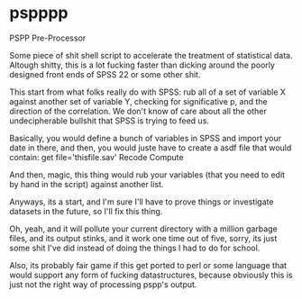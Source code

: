 # pspppp
PSPP Pre-Processor

Some piece of shit shell script to accelerate the treatment of statistical data.
Altough shitty, this is a lot fucking faster than dicking around the poorly 
designed front ends of SPSS 22 or some other shit.

This start from what folks really do with SPSS: rub all of a set of variable X
against another set of variable Y, checking for significative p, and the 
direction of the correlation. We don't know of care about all the other 
undecipherable bullshit that SPSS is trying to feed us.

Basically, you would define a bunch of variables in SPSS and import your date
in there, and then, you would juste have to create a asdf file that would 
contain:
get file='thisfile.sav'
Recode 
Compute

And then, magic, this thing would rub your variables (that you need to edit
by hand in the script) against another list.

Anyways, its a start, and I'm sure I'll have to prove things or investigate
datasets in the future, so I'll fix this thing.

Oh, yeah, and it will pollute your current directory with a million garbage 
files, and its output stinks, and it work one time out of five, sorry, its
just some shit I've did instead of doing the things I had to do for school.

Also, its probably fair game if this get ported to perl or some language that
would support any form of fucking datastructures, because obviously this is
just not the right way of processing pspp's output.
